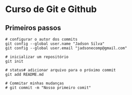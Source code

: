 # Curso de Git e Github

## Primeiros passos

```
# configurar o autor dos commits
git config --global user.name "Jadson Silva"
git config --global user.email "jadsonecomp@gmail.com"

# inicializar um repositório
git init

# status# adicionar arquivo para o próximo commit
git add README.md

# Commitar minhas mudanças
# git commit -m "Nosso primeiro comit"
```

